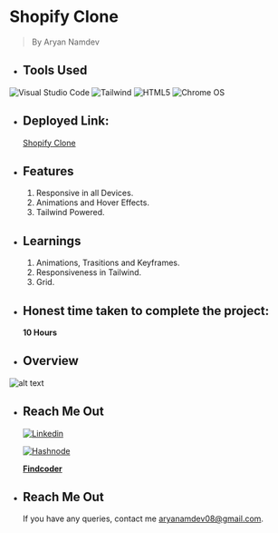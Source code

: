 # Shopify Clone
> By Aryan Namdev

 * ## Tools Used


![Visual Studio Code](https://img.shields.io/badge/Visual%20Studio%20Code-0078d7.svg?style=for-the-badge&logo=visual-studio-code&logoColor=white)
![Tailwind](https://img.shields.io/badge/Tailwind_CSS-38B2AC?style=for-the-badge&logo=tailwind-css&logoColor=white)
![HTML5](https://img.shields.io/badge/html5-%23E34F26.svg?style=for-the-badge&logo=html5&logoColor=white)
![Chrome OS](https://img.shields.io/badge/chrome%20os-3d89fc?style=for-the-badge&logo=google%20chrome&logoColor=white)

* ## Deployed Link:
    [Shopify Clone](https://shopify-clone-a.netlify.app/)



* ## Features
    1. Responsive in all Devices. 
    2. Animations and Hover Effects. 
    3. Tailwind Powered.


* ## Learnings

    1. Animations, Trasitions and Keyframes.
    2. Responsiveness in Tailwind.
    3. Grid.


* ## Honest time taken to complete the project:
    __10 Hours__


 * ## Overview

![alt text](./images/Shopify%20Clone.png)


* ## Reach Me Out
    [![Linkedin](https://img.shields.io/badge/LinkedIn-0077B5?style=for-the-badge&logo=linkedin&logoColor=white)](https://www.linkedin.com/in/aryan-namdev-3b16151b6/)

    [![Hashnode](https://img.shields.io/badge/Hashnode-2962FF?style=for-the-badge&logo=hashnode&logoColor=white)](https://hashnode.com/@thetangledguy)

    **[Findcoder](https://www.findcoder.io/u/aryannamdev)**

* ## Reach Me Out
    If you have any queries, contact me aryanamdev08@gmail.com.
    


    